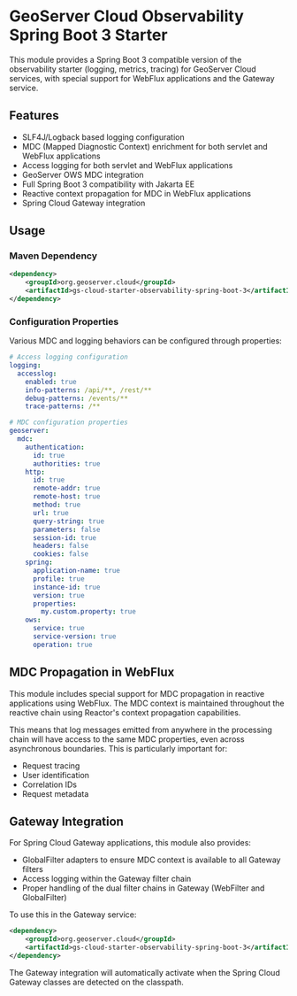 # GeoServer Cloud Observability Spring Boot 3 Starter

This module provides a Spring Boot 3 compatible version of the observability starter (logging, metrics, tracing) for GeoServer Cloud services, with special support for WebFlux applications and the Gateway service.

## Features

- SLF4J/Logback based logging configuration
- MDC (Mapped Diagnostic Context) enrichment for both servlet and WebFlux applications
- Access logging for both servlet and WebFlux applications
- GeoServer OWS MDC integration
- Full Spring Boot 3 compatibility with Jakarta EE
- Reactive context propagation for MDC in WebFlux applications
- Spring Cloud Gateway integration

## Usage

### Maven Dependency

```xml
<dependency>
    <groupId>org.geoserver.cloud</groupId>
    <artifactId>gs-cloud-starter-observability-spring-boot-3</artifactId>
</dependency>
```

### Configuration Properties

Various MDC and logging behaviors can be configured through properties:

```yaml
# Access logging configuration
logging:
  accesslog:
    enabled: true
    info-patterns: /api/**, /rest/**
    debug-patterns: /events/**
    trace-patterns: /**

# MDC configuration properties
geoserver:
  mdc:
    authentication:
      id: true
      authorities: true
    http:
      id: true
      remote-addr: true
      remote-host: true
      method: true
      url: true
      query-string: true
      parameters: false
      session-id: true
      headers: false
      cookies: false
    spring:
      application-name: true
      profile: true
      instance-id: true
      version: true
      properties:
        my.custom.property: true
    ows:
      service: true
      service-version: true
      operation: true
```

## MDC Propagation in WebFlux

This module includes special support for MDC propagation in reactive applications using WebFlux. The MDC context is maintained throughout the reactive chain using Reactor's context propagation capabilities.

This means that log messages emitted from anywhere in the processing chain will have access to the same MDC properties, even across asynchronous boundaries. This is particularly important for:

- Request tracing
- User identification
- Correlation IDs
- Request metadata

## Gateway Integration

For Spring Cloud Gateway applications, this module also provides:

- GlobalFilter adapters to ensure MDC context is available to all Gateway filters
- Access logging within the Gateway filter chain
- Proper handling of the dual filter chains in Gateway (WebFilter and GlobalFilter)

To use this in the Gateway service:

```xml
<dependency>
    <groupId>org.geoserver.cloud</groupId>
    <artifactId>gs-cloud-starter-observability-spring-boot-3</artifactId>
</dependency>
```

The Gateway integration will automatically activate when the Spring Cloud Gateway classes are detected on the classpath.